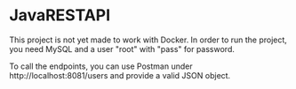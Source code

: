 # JavaRESTAPI

This project is not yet made to work with Docker. 
In order to run the project, you need MySQL and a user "root" with "pass" for password.

To call the endpoints, you can use Postman under http://localhost:8081/users and provide a valid JSON object.
